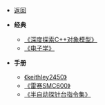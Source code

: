 * [返回](../DME.md)

* **经典**
    * [《深度探索C++对象模型》](./00_cppObjectMode.md)
    * [《电子学》](./01_ELECTRONICS.md)
* **手册**
    * [《keithley2450》](./02_keithley2450.md)
    * [《雷赛SMC600》](./02_SMCAlexCard.md)
    * [《半自动探针台指令集》](./03_ServiceGuide.md)